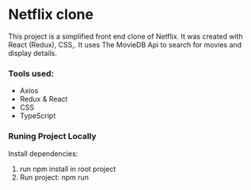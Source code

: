 # Netflix clone 

This project is a simplified front end clone of Netflix. It was created with React (Redux), CSS,. It uses The MovieDB Api to search for movies and display details.

### Tools used:
* Axios
* Redux & React
* CSS
* TypeScript

### Runing Project Locally
Install dependencies: 
1. run npm install in root project
2. Run project: npm run
